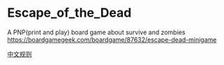 
# Escape_of_the_Dead

A PNP(print and play) board game about survive and zombies  
<https://boardgamegeek.com/boardgame/87632/escape-dead-minigame>  

[中文规则](https://mp.weixin.qq.com/s?__biz=MzAxODE4Njc0OA==&mid=404160092&idx=1&sn=c21060bd659830abae8edecf47c859ab#rd)
